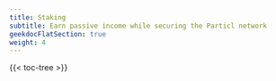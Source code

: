 ```yaml
---
title: Staking
subtitle: Earn passive income while securing the Particl network
geekdocFlatSection: true
weight: 4
---
```


{{< toc-tree >}}